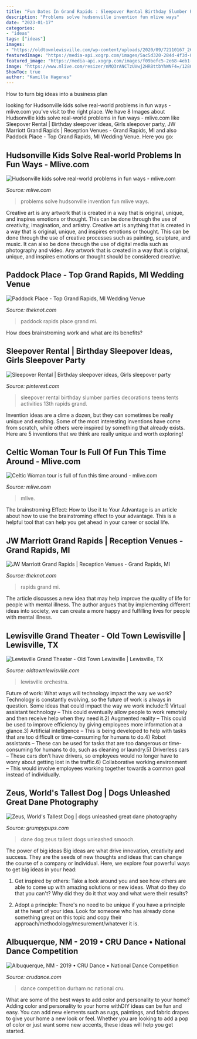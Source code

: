 ```yaml
---
title: "Fun Dates In Grand Rapids : Sleepover Rental Birthday Slumber Parties Decorations Teens Tents Activities 13th Rapids Grand"
description: "Problems solve hudsonville invention fun mlive ways"
date: "2023-01-17"
categories:
- "ideas"
tags: ["ideas"]
images:
- "https://oldtownlewisville.com/wp-content/uploads/2020/09/72110167_2691930214163725_1754527606801170432_o.jpg"
featuredImage: "https://media-api.xogrp.com/images/5ac5d320-284d-4f3d-8f9d-11af3405186c"
featured_image: "https://media-api.xogrp.com/images/f09befc5-2e68-4eb1-b540-4bc08afdc029~rs_720.480"
image: "https://www.mlive.com/resizer/nMQ3rANCTzUVwj2HR8ttbYhWNF4=/1280x0/smart/advancelocal-adapter-image-uploads.s3.amazonaws.com/image.mlive.com/home/mlive-media/width2048/img/hudsonville/photo/gvhudchstinventioncamp1jpg-ce25bde137c8cdb2.jpg"
ShowToc: true
author: "Kamille Hagenes"
---
```



How to turn big ideas into a business plan
 

	

		
looking for Hudsonville kids solve real-world problems in fun ways - mlive.com you've visit to the right place. We have 8 Images about Hudsonville kids solve real-world problems in fun ways - mlive.com like Sleepover Rental | Birthday sleepover ideas, Girls sleepover party, JW Marriott Grand Rapids | Reception Venues - Grand Rapids, MI and also Paddock Place - Top Grand Rapids, MI Wedding Venue. Here you go:
		
    
## Hudsonville Kids Solve Real-world Problems In Fun Ways - Mlive.com

<img loading=lazy src="https://www.mlive.com/resizer/nMQ3rANCTzUVwj2HR8ttbYhWNF4=/1280x0/smart/advancelocal-adapter-image-uploads.s3.amazonaws.com/image.mlive.com/home/mlive-media/width2048/img/hudsonville/photo/gvhudchstinventioncamp1jpg-ce25bde137c8cdb2.jpg" onerror="this.onerror=null;this.src='https://tse3.mm.bing.net/th?id=OIP.I4_NmQyMcLMPW-rpOq59nAHaEw&amp;pid=15.1';" alt="Hudsonville kids solve real-world problems in fun ways - mlive.com">

_Source: mlive.com_

>problems solve hudsonville invention fun mlive ways. 

	

Creative art is any artwork that is created in a way that is original, unique, and inspires emotions or thought. This can be done through the use of creativity, imagination, and artistry.
Creative art is anything that is created in a way that is original, unique, and inspires emotions or thought. This can be done through the use of creative processes such as painting, sculpture, and music. It can also be done through the use of digital media such as photography and video. Any artwork that is created in a way that is original, unique, and inspires emotions or thought should be considered creative.

    
## Paddock Place - Top Grand Rapids, MI Wedding Venue

<img loading=lazy src="https://media-api.xogrp.com/images/f09befc5-2e68-4eb1-b540-4bc08afdc029~rs_720.480" onerror="this.onerror=null;this.src='https://tse1.mm.bing.net/th?id=OIP.AoPW0F4g32jI_kbG-Zl4-QHaE8&amp;pid=15.1';" alt="Paddock Place - Top Grand Rapids, MI Wedding Venue">

_Source: theknot.com_

>paddock rapids place grand mi. 

	

How does brainstroming work and what are its benefits?
 

    
## Sleepover Rental | Birthday Sleepover Ideas, Girls Sleepover Party

<img loading=lazy src="https://i.pinimg.com/originals/cb/83/96/cb8396c5a00c5e6b8af34a88ceeefca0.jpg" onerror="this.onerror=null;this.src='https://tse2.mm.bing.net/th?id=OIP.FUn0RlfTZq2wtvSKSJAgmgHaLH&amp;pid=15.1';" alt="Sleepover Rental | Birthday sleepover ideas, Girls sleepover party">

_Source: pinterest.com_

>sleepover rental birthday slumber parties decorations teens tents activities 13th rapids grand. 

	

Invention ideas are a dime a dozen, but they can sometimes be really unique and exciting. Some of the most interesting inventions have come from scratch, while others were inspired by something that already exists. Here are 5 inventions that we think are really unique and worth exploring!

    
## Celtic Woman Tour Is Full Of Fun This Time Around - Mlive.com

<img loading=lazy src="https://www.mlive.com/resizer/w1FjfmLLYj87Ki4-cTVKRDIVd0g=/1280x0/smart/advancelocal-adapter-image-uploads.s3.amazonaws.com/image.mlive.com/home/mlive-media/width2048/img/grpress/entertainment_impact/photo/g0406-celtic-womanjpg-63a3f35871eadeec.jpg" onerror="this.onerror=null;this.src='https://tse4.mm.bing.net/th?id=OIP.-YXWOwCW4nbbyWOWm9tKqQHaE6&amp;pid=15.1';" alt="Celtic Woman tour is full of fun this time around - mlive.com">

_Source: mlive.com_

>mlive. 

	

The brainstroming Effect: How to Use it to Your Advantage is an article about how to use the brainstroming effect to your advantage. This is a helpful tool that can help you get ahead in your career or social life.

    
## JW Marriott Grand Rapids | Reception Venues - Grand Rapids, MI

<img loading=lazy src="https://media-api.xogrp.com/images/5ac5d320-284d-4f3d-8f9d-11af3405186c" onerror="this.onerror=null;this.src='https://tse4.mm.bing.net/th?id=OIP.VTYzBgGBHWpuh8w_Rr9q9gHaE5&amp;pid=15.1';" alt="JW Marriott Grand Rapids | Reception Venues - Grand Rapids, MI">

_Source: theknot.com_

>rapids grand mi. 

	

The article discusses a new idea that may help improve the quality of life for people with mental illness. The author argues that by implementing different ideas into society, we can create a more happy and fulfilling lives for people with mental illness.

    
## Lewisville Grand Theater - Old Town Lewisville | Lewisville, TX

<img loading=lazy src="https://oldtownlewisville.com/wp-content/uploads/2020/09/72110167_2691930214163725_1754527606801170432_o.jpg" onerror="this.onerror=null;this.src='https://tse3.mm.bing.net/th?id=OIP.6InqaK4ZjsSQWCV6sBUVewHaE8&amp;pid=15.1';" alt="Lewisville Grand Theater - Old Town Lewisville | Lewisville, TX">

_Source: oldtownlewisville.com_

>lewisville orchestra. 

	

Future of work: What ways will technology impact the way we work?
Technology is constantly evolving, so the future of work is always in question. Some ideas that could impact the way we work include:1) Virtual assistant technology – This could eventually allow people to work remotely and then receive help when they need it.2) Augmented reality – This could be used to improve efficiency by giving employees more information at a glance.3) Artificial intelligence – This is being developed to help with tasks that are too difficult or time-consuming for humans to do.4) Robot assistants – These can be used for tasks that are too dangerous or time- consuming for humans to do, such as cleaning or laundry.5) Driverless cars – These cars don’t have drivers, so employees would no longer have to worry about getting lost in the traffic.6) Collaborative working environment – This would involve employees working together towards a common goal instead of individually.

    
## Zeus, World&#039;s Tallest Dog | Dogs Unleashed Great Dane Photography

<img loading=lazy src="http://www.grumpypups.com/wp-content/uploads/2013/01/grumpypups-20121117-R48C0440.jpg" onerror="this.onerror=null;this.src='https://tse3.mm.bing.net/th?id=OIP.Aztlu6Rl1dyRgPP1NL-u8AHaE8&amp;pid=15.1';" alt="Zeus, World&#039;s Tallest Dog | dogs unleashed great dane photography">

_Source: grumpypups.com_

>dane dog zeus tallest dogs unleashed smooch. 

	

The power of big ideas
Big ideas are what drive innovation, creativity and success. They are the seeds of new thoughts and ideas that can change the course of a company or individual. Here, we explore four powerful ways to get big ideas in your head:
1. Get inspired by others: Take a look around you and see how others are able to come up with amazing solutions or new ideas. What do they do that you can't? Why did they do it that way and what were their results?

2. Adopt a principle: There's no need to be unique if you have a principle at the heart of your idea. Look for someone who has already done something great on this topic and copy their approach/methodology/mesurement/whatever it is.

    
## Albuquerque, NM - 2019 • CRU Dance • National Dance Competition

<img loading=lazy src="https://www.crudance.com/wp-content/uploads/2018/12/CRU-Dance-Albuqurque.jpg" onerror="this.onerror=null;this.src='https://tse4.mm.bing.net/th?id=OIP.vqZcfWJfGFsdQDCWLajC0QHaE8&amp;pid=15.1';" alt="Albuquerque, NM - 2019 • CRU Dance • National Dance Competition">

_Source: crudance.com_

>dance competition durham nc national cru. 

	

What are some of the best ways to add color and personality to your home?
Adding color and personality to your home withDIY ideas can be fun and easy. You can add new elements such as rugs, paintings, and fabric drapes to give your home a new look or feel. Whether you are looking to add a pop of color or just want some new accents, these ideas will help you get started.

